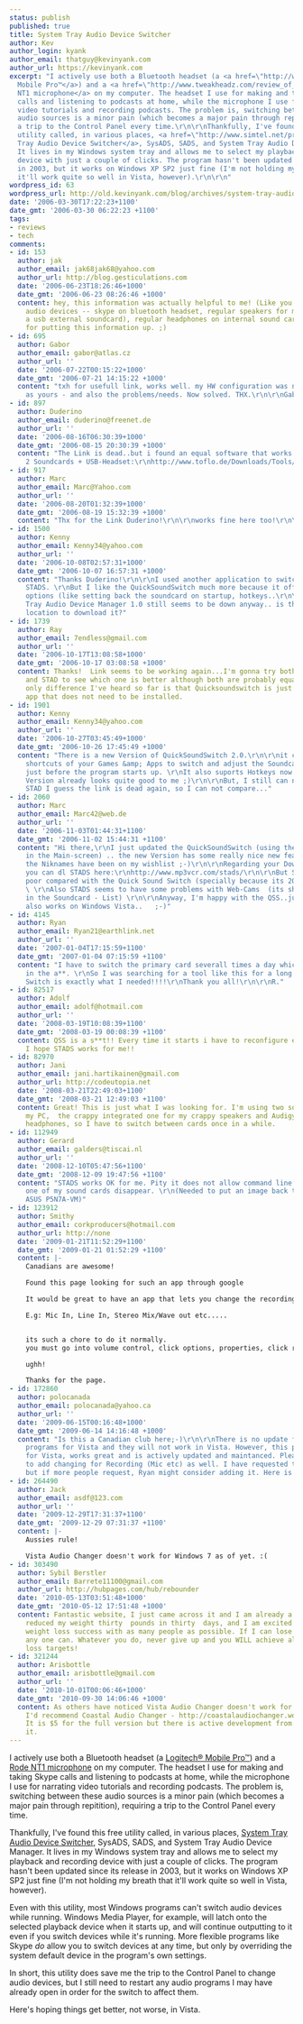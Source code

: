 ```yaml
---
status: publish
published: true
title: System Tray Audio Device Switcher
author: Kev
author_login: kyank
author_email: thatguy@kevinyank.com
author_url: https://kevinyank.com
excerpt: "I actively use both a Bluetooth headset (a <a href=\"http://www.logitech.com/index.cfm/products/details/AU/EN,CRID=1628,CONTENTID=9473\">Logitech®
  Mobile Pro™</a>) and a <a href=\"http://www.tweakheadz.com/review_of_the_rode_nt1.htm\">Rode
  NT1 microphone</a> on my computer. The headset I use for making and taking Skype
  calls and listening to podcasts at home, while the microphone I use for narrating
  video tutorials and recording podcasts. The problem is, switching between these
  audio sources is a minor pain (which becomes a major pain through repitition), requiring
  a trip to the Control Panel every time.\r\n\r\nThankfully, I've found this free
  utility called, in various places, <a href=\"http://www.simtel.net/product.php%5Burl_fb_product_page%5D74517\">System
  Tray Audio Device Switcher</a>, SysADS, SADS, and System Tray Audio Device Manager.
  It lives in my Windows system tray and allows me to select my playback and recording
  device with just a couple of clicks. The program hasn't been updated since its release
  in 2003, but it works on Windows XP SP2 just fine (I'm not holding my breath that
  it'll work quite so well in Vista, however).\r\n\r\n"
wordpress_id: 63
wordpress_url: http://old.kevinyank.com/blog/archives/system-tray-audio-device-switcher/
date: '2006-03-30T17:22:23+1100'
date_gmt: '2006-03-30 06:22:23 +1100'
tags:
- reviews
- tech
comments:
- id: 153
  author: jak
  author_email: jak68jak68@yahoo.com
  author_url: http://blog.gesticulations.com
  date: '2006-06-23T18:26:46+1000'
  date_gmt: '2006-06-23 08:26:46 +1000'
  content: hey, this information was actually helpful to me! (Like you I have multiple
    audio devices -- skype on bluetooth headset, regular speakers for music (through
    a usb external soundcard), regular headphones on internal sound card). Thanks
    for putting this information up. ;)
- id: 695
  author: Gabor
  author_email: gabor@atlas.cz
  author_url: ''
  date: '2006-07-22T00:15:22+1000'
  date_gmt: '2006-07-21 14:15:22 +1000'
  content: "txh for usefull link, works well. my HW configuration was nearly the same
    as yours - and also the problems/needs. Now solved. THX.\r\n\r\nGabor"
- id: 897
  author: Duderino
  author_email: duderino@freenet.de
  author_url: ''
  date: '2006-08-16T06:30:39+1000'
  date_gmt: '2006-08-15 20:30:39 +1000'
  content: "The Link is dead..but i found an equal software that works fine with my
    2 Soundcards + USB-Headset:\r\nhttp://www.toflo.de/Downloads/Tools/Soundcard-Switcher/"
- id: 917
  author: Marc
  author_email: Marc@Yahoo.com
  author_url: ''
  date: '2006-08-20T01:32:39+1000'
  date_gmt: '2006-08-19 15:32:39 +1000'
  content: "Thx for the Link Duderino!\r\n\r\nworks fine here too!\r\n\r\nMarc"
- id: 1500
  author: Kenny
  author_email: Kenny34@yahoo.com
  author_url: ''
  date: '2006-10-08T02:57:31+1000'
  date_gmt: '2006-10-07 16:57:31 +1000'
  content: "Thanks Duderino!\r\n\r\nI used another application to switch Soundcards:
    STADS. \r\nBut I like the QuickSoundSwitch much more because it offers much more
    options (like setting back the soundcard on startup, hotkeys..\r\n\r\nThe System
    Tray Audio Device Manager 1.0 still seems to be down anyway.. is there any other
    location to download it?"
- id: 1739
  author: Ray
  author_email: 7endless@gmail.com
  author_url: ''
  date: '2006-10-17T13:08:58+1000'
  date_gmt: '2006-10-17 03:08:58 +1000'
  content: Thanks!  Link seems to be working again...I'm gonna try both QuickSoundSwitch
    and STAD to see which one is better although both are probably equally good. The
    only difference I've heard so far is that Quicksoundswitch is just a simple .exe
    app that does not need to be installed.
- id: 1901
  author: Kenny
  author_email: Kenny34@yahoo.com
  author_url: ''
  date: '2006-10-27T03:45:49+1000'
  date_gmt: '2006-10-26 17:45:49 +1000'
  content: "There is a new Version of QuickSoundSwitch 2.0.\r\n\r\nit can create special
    shortcuts of your Games &amp; Apps to switch and adjust the Soundcard automatically
    just before the program starts up. \r\nIt also suports Hotkeys now... \r\nThis
    Version already looks quite good to me ;)\r\n\r\nBut, I still can not download
    STAD I guess the link is dead again, so I can not compare..."
- id: 2060
  author: Marc
  author_email: Marc42@web.de
  author_url: ''
  date: '2006-11-03T01:44:31+1100'
  date_gmt: '2006-11-02 15:44:31 +1100'
  content: "Hi there,\r\nI just updated the QuickSoundSwitch (using the \"update\"
    in the Main-screen) .. the new Version has some really nice new features..  specially
    the Niknames have been on my wishlist ;-)\r\n\r\nRegarding your Download-Question
    you can dl STADS here:\r\nhttp://www.mp3vcr.com/stads/\r\n\r\nBut STADS is really
    poor compared with the Quick Sound Switch (specially because its 20 times bigger).
    \ \r\nAlso STADS seems to have some problems with Web-Cams  (its showing my Webcam
    in the Soundcard - List) \r\n\r\nAnyway, I'm happy with the QSS..just hope it
    also works on Windows Vista..   ;-)"
- id: 4145
  author: Ryan
  author_email: Ryan21@earthlink.net
  author_url: ''
  date: '2007-01-04T17:15:59+1100'
  date_gmt: '2007-01-04 07:15:59 +1100'
  content: "I have to switch the primary card severall times a day which was a pain
    in the a**. \r\nSo I was searching for a tool like this for a long time! \r\nSound
    Switch is exactly what I needed!!!!\r\nThank you all!\r\n\r\nR."
- id: 82517
  author: Adolf
  author_email: adolf@hotmail.com
  author_url: ''
  date: '2008-03-19T10:08:39+1100'
  date_gmt: '2008-03-19 00:08:39 +1100'
  content: QSS is a s**t!! Every time it starts i have to reconfigure every damn channel.
    I hope STADS works for me!!
- id: 82970
  author: Jani
  author_email: jani.hartikainen@gmail.com
  author_url: http://codeutopia.net
  date: '2008-03-21T22:49:03+1100'
  date_gmt: '2008-03-21 12:49:03 +1100'
  content: Great! This is just what I was looking for. I'm using two soundcards in
    my PC,  the crappy integrated one for my crappy speakers and Audigy 2 for my hifi
    headphones, so I have to switch between cards once in a while.
- id: 112949
  author: Gerard
  author_email: galders@tiscai.nl
  author_url: ''
  date: '2008-12-10T05:47:56+1100'
  date_gmt: '2008-12-09 19:47:56 +1100'
  content: "STADS works OK for me. Pity it does not allow command line use. QSS makes
    one of my sound cards disappear. \r\n(Needed to put an image back to solve problem.
    ASUS P5N7A-VM)"
- id: 123912
  author: Smithy
  author_email: corkproducers@hotmail.com
  author_url: http://none
  date: '2009-01-21T11:52:29+1100'
  date_gmt: '2009-01-21 01:52:29 +1100'
  content: |-
    Canadians are awesome!

    Found this page looking for such an app through google

    It would be great to have an app that lets you change the recording source faster too.

    E.g: Mic In, Line In, Stereo Mix/Wave out etc.....


    its such a chore to do it normally.
    you must go into volume control, click options, properties, click recording, click okay, then tick the source you want!

    ughh!

    Thanks for the page.
- id: 172860
  author: polocanada
  author_email: polocanada@yahoo.ca
  author_url: ''
  date: '2009-06-15T00:16:48+1000'
  date_gmt: '2009-06-14 14:16:48 +1000'
  content: "Is this a Canadian club here;-)\r\n\r\nThere is no update for the above
    programs for Vista and they will not work in Vista. However, this program works
    for Vista, works great and is actively updated and maintanced. Please ask Ryan
    to add changing for Recording (Mic etc) as well. I have requested this feature
    but if more people request, Ryan might consider adding it. Here is the link: http://www.vistaaudiochanger.com/"
- id: 264490
  author: Jack
  author_email: asdf@123.com
  author_url: ''
  date: '2009-12-29T17:31:37+1100'
  date_gmt: '2009-12-29 07:31:37 +1100'
  content: |-
    Aussies rule!

    Vista Audio Changer doesn't work for Windows 7 as of yet. :(
- id: 303490
  author: Sybil Berstler
  author_email: Barrete11100@gmail.com
  author_url: http://hubpages.com/hub/rebounder
  date: '2010-05-13T03:51:48+1000'
  date_gmt: '2010-05-12 17:51:48 +1000'
  content: Fantastic website, I just came across it and I am already a fan. I just
    reduced my weight thirty  pounds in thirty  days, and I am excited to share my
    weight loss success with as many people as possible. If I can lose weight then
    any one can. Whatever you do, never give up and you WILL achieve all your weight
    loss targets!
- id: 321244
  author: Arisbottle
  author_email: arisbottle@gmail.com
  author_url: ''
  date: '2010-10-01T00:06:46+1000'
  date_gmt: '2010-09-30 14:06:46 +1000'
  content: As others have noticed Vista Audio Changer doesn't work for Windows 7.
    I'd recommend Coastal Audio Changer - http://coastalaudiochanger.wordpress.com/.
    It is $5 for the full version but there is active development from the guy behind
    it.
---
```

<p>I actively use both a Bluetooth headset (a <a href="http://www.logitech.com/index.cfm/products/details/AU/EN,CRID=1628,CONTENTID=9473">Logitech® Mobile Pro™</a>) and a <a href="http://www.tweakheadz.com/review_of_the_rode_nt1.htm">Rode NT1 microphone</a> on my computer. The headset I use for making and taking Skype calls and listening to podcasts at home, while the microphone I use for narrating video tutorials and recording podcasts. The problem is, switching between these audio sources is a minor pain (which becomes a major pain through repitition), requiring a trip to the Control Panel every time.</p>
<p>Thankfully, I've found this free utility called, in various places, <a href="http://www.simtel.net/product.php%5Burl_fb_product_page%5D74517">System Tray Audio Device Switcher</a>, SysADS, SADS, and System Tray Audio Device Manager. It lives in my Windows system tray and allows me to select my playback and recording device with just a couple of clicks. The program hasn't been updated since its release in 2003, but it works on Windows XP SP2 just fine (I'm not holding my breath that it'll work quite so well in Vista, however).</p>
<p><a id="more"></a><a id="more-63"></a>Even with this utility, most Windows programs can't switch audio devices while running. Windows Media Player, for example, will latch onto the selected playback device when it starts up, and will continue outputting to it even if you switch devices while it's running. More flexible programs like Skype <em>do</em> allow you to switch devices at any time, but only by overriding the system default device in the program's own settings.</p>
<p>In short, this utility does save me the trip to the Control Panel to change audio devices, but I still need to restart any audio programs I may have already open in order for the switch to affect them.</p>
<p>Here's hoping things get better, not worse, in Vista.</p>
